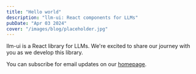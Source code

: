 ```yaml
---
title: "Hello world"
description: "llm-ui: React components for LLMs"
pubDate: "Apr 03 2024"
cover: "/images/blog/placeholder.jpg"
---
```


llm-ui is a React library for LLMs. We're excited to share our journey with you as we develop this library.

You can subscribe for email updates on our [homepage](/).
